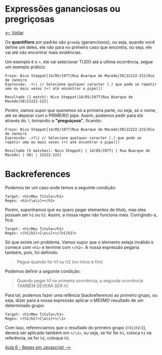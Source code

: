 # Expressões gananciosas ou pregriçosas
[<-- Voltar](/README.md)

Os **quantifiers** por padrão são `greedy` (gananciosos), ou seja, quando você define um deles, ele não para no primeiro caso que encontra, ou seja, ele vai até não encontrar mais evidências. 

Um exemplo é o `+`, ele vai selecionar TUDO até a ultima ocorrência, segue um exemplo prático:

```
Frase: Nico Steppat|14/05/1977|Rua Buarque de Macedo|50|22222-222|Rio de Janeiro
Expressão: .+\| // Selecione qualquer caracter (.) que pode se repetir uma ou mais vezes (+) até encontrar o pipe(|)

Resultado (1 match): Nico Steppat|14/05/1977|Rua Buarque de Macedo|50|22222-222|
```

Porém, vamos supor que queremos só a primeira parte, ou seja, só o nome, até se deparar com o PRIMEIRO pipe. Assim, podemos pedir para ela através do `?`, tornando-a **"preguiçosa"**, ficando:

```
Frase: Nico Steppat|14/05/1977|Rua Buarque de Macedo|50|22222-222|Rio de Janeiro
Expressão: .+?\| // Selecione qualquer caracter (.) que pode se repetir uma ou mais vezes (+) até encontrar o pipe(|)

Resultado (5 matches): Nico Steppat| | 14/05/1977| | Rua Buarque de Macedo| | 50| | 22222-222|
```

# Backreferences

Podemos ter um caso onde temos a seguinte condição:
```
Target: <h1>Meu Titulo</h1>
Regex: <h1>[\w\s]+</h1>
```

Porém, suponhamos que eu quero pegar elementos de titulo, mas eles possam ser `h1` ou `h2`.
Assim, a nossa regex não funciona mais. Corrigindo-a, fica:

```
Target: <h1>Meu Titulo</h1>
Regex: <(h1|h2)>[\w\s]+</(h1|h2)>
```

Só que existe um problema. Vamos supor que o elemento esteja inválido e comece com `<h1>` e termine com `</h2>`. A nossa expressão pegaria também, pois, foi definido:
> Pegue quando for h1 ou h2 (no ínicio e fim)

Podemos definir a seguinte condição: 
> Quando pegar h1 na primeira ocorrência, a segunda ocorrência TAMBÉM DEVERÁ SER h1.

Para tal, podemos fazer uma refência (backreference) ao primeiro grupo, ou seja, dizer para a nossa expressão aplicar o MESMO resultado de um determinado grupo:
```
Target: <h1>Meu Titulo</h1>
Regex: <(h1|h2)>[\w\s]+</\1>
```

Com isso, referenciamos que o resultado do primeiro grupo (`(h1|h2)`)), deverá ser aplicado também em `</\1>`, ou seja, se for for `h1`, coloca `h1` na referência, se for `h2`, coloque `h2`.

[Aula 6 - Regex em Javascript -->](/aulas/6/ganancioso-ou-preguicoso.md)